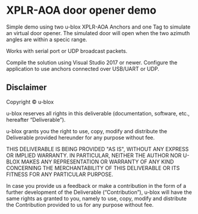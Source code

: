 # XPLR-AOA door opener demo

Simple demo using two u-blox XPLR-AOA Anchors and one Tag to simulate an virtual door opener. The simulated door will open when the two azimuth angles are within a specic range.

Works with serial port or UDP broadcast packets.

Compile the solution using Visual Studio 2017 or newer. Configure the application to use anchors connected over USB/UART or UDP.

## Disclaimer
Copyright &copy; u-blox 

u-blox reserves all rights in this deliverable (documentation, software, etc.,
hereafter “Deliverable”). 

u-blox grants you the right to use, copy, modify and distribute the
Deliverable provided hereunder for any purpose without fee.

THIS DELIVERABLE IS BEING PROVIDED "AS IS", WITHOUT ANY EXPRESS OR IMPLIED
WARRANTY. IN PARTICULAR, NEITHER THE AUTHOR NOR U-BLOX MAKES ANY
REPRESENTATION OR WARRANTY OF ANY KIND CONCERNING THE MERCHANTABILITY OF THIS
DELIVERABLE OR ITS FITNESS FOR ANY PARTICULAR PURPOSE.

In case you provide us a feedback or make a contribution in the form of a
further development of the Deliverable (“Contribution”), u-blox will have the
same rights as granted to you, namely to use, copy, modify and distribute the
Contribution provided to us for any purpose without fee.

